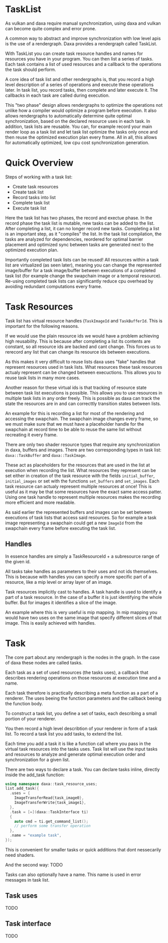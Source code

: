 # TaskList

As vulkan and daxa require manual synchronization, using daxa and vulkan can become quite complex and error prone.

A common way to abstract and improve synchronization with low level apis is the use of a rendergraph. Daxa provides a rendergraph called TaskList.

With TaskList you can create task resource handles and names for resources you have in your program. You can then list a series of tasks.
Each task contains a list of used resources and a callback to the operations the task should perform.

A core idea of task list and other rendergraphs is, that you record a high level description of a series of operations and execute these operations later. In task list, you record tasks, then complete and later execute it. The callbacks in each task are called during execution.

This "two phase" design allows rendergraphs to optimize the operations not unlike how a compiler would optimize a program before execution. It also allows rendergraphs to automatically determine quite optimal synchronization, based on the declared resource uses in each task.
In addition, task lists are reusable. You can, for example record your main render loop as a task list and let task list optimize the tasks only once and then reuse the optimized execution plan every frame. 
All in all, this allows for automatically optimized, low cpu cost synchronization generation.

# Quick Overview
Steps of working with a task list:
* Create task resources
* Create task list
* Record tasks into list
* Complete task list
* Execute task list

Here the task list has two phases, the record and exectue phase. In the record phase the task list is mutable, new tasks can be added to the list. After completing a list, it can no longer record new tasks. Completing a list is an important step, as it "compiles" the list. In the task list compilation, the tasks are analyzed for dependencies, reordered for optimal barrier placement and optimized sync between tasks are generated next to the optimized execution plan. 

Importantly completed task lists can be reused! All resources within a task list are virtualized (as seen later), meaning you can change the represented image/buffer for a task image/buffer between executions of a completed task list (for example change the swapchain image or a temporal resource).
Re-using completed task lists can significantly reduce cpu overhead by avoiding redundant computations every frame.

# Task Resources

Task list has virtual resource handles (`TaskImageId` and `TaskBufferId`. This is important for the following reasons.

If we would use the plain resource ids we would have a problem achieving high reusability. This is because after completing a list its contents are constant, so all resource ids are backed and cant change. This forces us to rerecord any list that can change its resource ids between executions. 

As this makes it very difficult to reuse lists daxa uses "fake" handles that represent resources used in task lists. What resources these task resources actualy represent can be changed between execuctions. This allows you to reuse task lists in many more cases.

Another reason for these virtual ids is that tracking of resource state between task list executions is possible. This allows you to use resources in multiple task lists in any order freely. This is possible as daxa can track the state the resources are in and can correcttly transition states between lists.

An example for this is recording a list for most of the rendering and accessing the swapchain. The swapchain image changes every frame, so we must make sure that we must have a placeholder handle for the swapchain at record time to be able to reuse the same list without recreating it every frame.

There are only two shader resource types that require any synchronization in daxa, buffers and images. There are two corresponding types in task list: `daxa::TaskBuffer` and `daxa::TaskImage`. 

These act as placeholders for the resources that are used in the list at execution when recording the list. What resources they represent can be set either in creation of the task resource with the fields `initial_buffer`, `initial_images` or set with the functions `set_buffers` and `set_images`. Each task resource can actualy represent multiple resources at once! This is useful as it may be that some resources have the exact same access patter. Using one task handle to represent multiple resources makes the recording more efficient and more readable.

As said earlier the represented buffers and images can be set between executions of task lists that access said resources. So for example a task image representing a swapchain could get a new `ImageId` from the swapchain every frame before executing the task list.

## Handles

In essence handles are simply a TaskResourceId + a subresource range of the given id. 

All tasks take handles as parameters to their uses and not ids themselves. This is because with handles you can specify a more specific part of a resource, like a mip level or array layer of an image.

Task resources implicitly cast to handles. A task handle is used to identify a part of a task resource. In the case of a buffer it is just identifying the whole buffer. But for images it identifies a slice of the image. 

An example where this is very useful is mip mapping. In mip mapping you would have two uses on the same image that specify different slices of that image. This is easily achieved with handles.

# Task

The core part about any rendergraph is the nodes in the graph. In the case of daxa these nodes are called tasks.

Each task as a set of used resources (the tasks uses), a callback that describes rendering operations on those resources at execution time and a name.

Each task therefore is practically describing a meta function as a part of a renderer. The uses beeing the function parameters and the callback beeing the function body.

To construct a task list, you define a set of tasks, each describing a small portion of your renderer.

You then record a high level describtion of your renderer in form of a task list. To record a task list you add tasks, to extend the list.

Each time you add a task it is like a function call where you pass in the virtual task resources into the tasks uses. Task list will use the input tasks and resources to analyze and generate optimal execution order and synchronization for a given list.

There are two ways to declare a task. You can declare tasks inline, directly inside the add_task function:
```cpp
using namespace daxa::task_resource_uses;
list.add_task({
  .uses = {
    ImageTransferRead{task_image0},
    ImageTransferWrite{task_image1},
  },
  .task = [=](daxa::TaskInterface ti)
  {
    auto cmd = ti.get_command_list();
    // perform some transfer operation
  },
  .name = "example task",
});
```
This is convenient for smaller tasks or quick additions that dont nessecarily need shaders.

And the second way:
TODO

Tasks can also optionally have a name. This name is used in error messages in task list.

## Task uses

TODO

## Task interface

TODO
